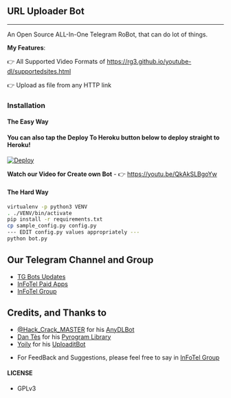 ## URL Uploader Bot
---

An Open Source ALL-In-One Telegram RoBot, that can do lot of things.

**My Features**:

👉 All Supported Video Formats of https://rg3.github.io/youtube-dl/supportedsites.html

👉 Upload as file from any HTTP link

### Installation

#### The Easy Way

#### You can also tap the Deploy To Heroku button below to deploy straight to Heroku!

[![Deploy](https://www.herokucdn.com/deploy/button.svg)](https://heroku.com/deploy?template=https://github.com/Yallaraddi/URLTG-DOWNLOADER/tree/master)

**Watch our Video for Create own Bot** - 👉 https://youtu.be/QkAkSLBgoYw

#### The Hard Way

```sh
virtualenv -p python3 VENV
. ./VENV/bin/activate
pip install -r requirements.txt
cp sample_config.py config.py
--- EDIT config.py values appropriately ---
python bot.py
```
## Our Telegram Channel and Group

* [TG Bots Updates](http://t.me/Reddi_URL2TG_bot)
* [InFoTel Paid Apps](http://t.me/Reddi_URL2TG_bot)
* [InFoTel Group](http://t.me/Reddi_URL2TG_bot)

## Credits, and Thanks to

* [@Hack_Crack_MASTER](https://telegram.dog/Hack_Crack_MASTER) for his [AnyDLBot](https://telegram.dog/Reddi_URL2TG_bot)
* [Dan Tès](https://telegram.dog/Hack_Crack_MASTER) for his [Pyrogram Library](https://github.com/pyrogram/pyrogram)
* [Yoily](https://telegram.dog/Hack_Crack_MASTER) for his [UploaditBot](https://telegram.dog/UploaditBot)

- For FeedBack and Suggestions, please feel free to say in [InFoTel Group](https://telegram.dog/Hack_Crack_MASTER)

#### LICENSE
- GPLv3
